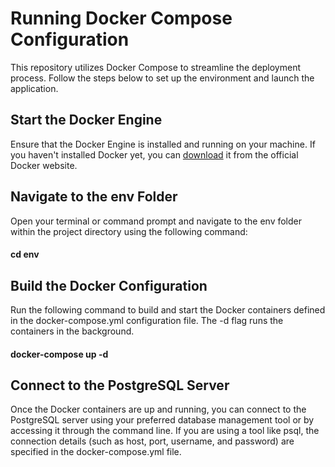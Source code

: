# Running Docker Compose Configuration
This repository utilizes Docker Compose to streamline the deployment process. Follow the steps below to set up the environment and launch the application.
## Start the Docker Engine
Ensure that the Docker Engine is installed and running on your machine. If you haven't installed Docker yet, you can [download](https://www.docker.com/products/docker-desktop/) it from the official Docker website.
## Navigate to the env Folder
Open your terminal or command prompt and navigate to the env folder within the project directory using the following command:
#### **cd env**
## Build the Docker Configuration
Run the following command to build and start the Docker containers defined in the docker-compose.yml configuration file. The -d flag runs the containers in the background.
#### docker-compose up -d 
## Connect to the PostgreSQL Server
Once the Docker containers are up and running, you can connect to the PostgreSQL server using your preferred database management tool or by accessing it through the command line. If you are using a tool like psql, the connection details (such as host, port, username, and password) are specified in the docker-compose.yml file.

